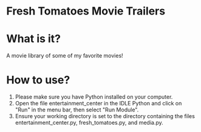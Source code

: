 # Fresh Tomatoes Movie Trailers

# What is it?

A movie library of some of my favorite movies!

# How to use?

1. Please make sure you have Python installed on your computer.
2. Open the file entertainment_center in the IDLE Python and click on "Run" in the menu bar, then select "Run Module".
3. Ensure your working directory is set to the directory containing the files entertainment_center.py, fresh_tomatoes.py, and media.py.

